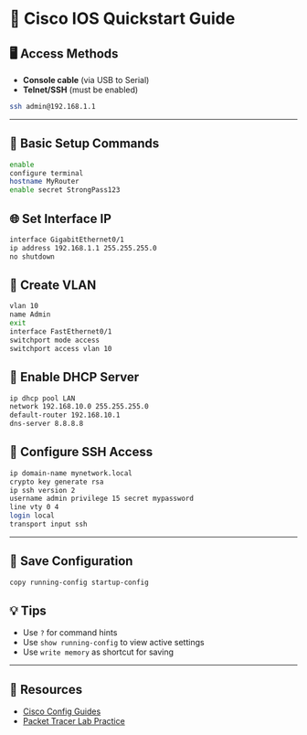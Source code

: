 # 🔌 Cisco IOS Quickstart Guide

## 🖥️ Access Methods
- **Console cable** (via USB to Serial)
- **Telnet/SSH** (must be enabled)
```bash
ssh admin@192.168.1.1
```

---

## 🧾 Basic Setup Commands
```bash
enable
configure terminal
hostname MyRouter
enable secret StrongPass123
```

## 🌐 Set Interface IP
```bash
interface GigabitEthernet0/1
ip address 192.168.1.1 255.255.255.0
no shutdown
```

## 🔄 Create VLAN
```bash
vlan 10
name Admin
exit
interface FastEthernet0/1
switchport mode access
switchport access vlan 10
```

## 📡 Enable DHCP Server
```bash
ip dhcp pool LAN
network 192.168.10.0 255.255.255.0
default-router 192.168.10.1
dns-server 8.8.8.8
```

## 🔐 Configure SSH Access
```bash
ip domain-name mynetwork.local
crypto key generate rsa
ip ssh version 2
username admin privilege 15 secret mypassword
line vty 0 4
login local
transport input ssh
```

---

## 💾 Save Configuration
```bash
copy running-config startup-config
```

## 💡 Tips
- Use `?` for command hints
- Use `show running-config` to view active settings
- Use `write memory` as shortcut for saving

---

## 📖 Resources
- [Cisco Config Guides](https://www.cisco.com/c/en/us/support/index.html)
- [Packet Tracer Lab Practice](https://www.netacad.com/)
